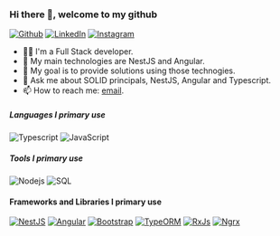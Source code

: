 ### Hi there 👋, welcome to my github 

[![Github][github-shield]][author-github]
[![LinkedIn][linkedin-shield]][author-linkedin]
[![Instagram][instagram-shield]][author-instagram]

- 🧑‍💻 I'm a Full Stack developer.
- 👯 My main technologies are NestJS and Angular.
- 💪 My goal is to provide solutions using those technogies.
- 💬 Ask me about SOLID principals, NestJS, Angular and Typescript.
- 📫 How to reach me: [email](mailto:mohamed.birali@outlook.com).

##### Languages I primary use

![Typescript](https://img.shields.io/badge/-Typescript-000000?style=flat&logo=Typescript&logoColor=6f97cc)
![JavaScript](https://img.shields.io/badge/-Javascript-000000?style=flat&logo=JavaScript)

##### Tools I primary use
![Nodejs](https://img.shields.io/badge/-Node.js-000000?style=flat&logo=node.js)
![SQL](https://img.shields.io/badge/-SQL-000000?style=flat&logo=mysql&logoColor=fffff)

#### Frameworks and Libraries I primary use

[![NestJS](https://img.shields.io/badge/-Nest-000000?style=flat&logo=NestJS&logoColor=ed1543)](https://nestjs.com/)
[![Angular](https://img.shields.io/badge/-Angular-000000?style=flat&logo=Angular&logoColor=dd0132)](https://angular.io/)
[![Bootstrap](https://img.shields.io/badge/-Bootstrap-000000?style=flat&logo=Bootstrap)](https://getbootstrap.com/)
[![TypeORM](https://img.shields.io/badge/-TypeORM-000000?style=flat&logo=#)](https://typeorm.io/#/)
[![RxJs](https://img.shields.io/badge/-RxJs-000000?style=flat&logo=rxjs)](https://typeorm.io/#/)
[![Ngrx](https://img.shields.io/badge/-Ngrx-000000?style=flat&logo=ReactiveX&logoColor=ba2bd3)](https://ngrx.io/)

[github-shield]: https://img.shields.io/badge/GitHub-100000?style=for-the-badge&logo=github&logoColor=white
[linkedin-shield]: https://img.shields.io/badge/LinkedIn-0077B5?style=for-the-badge&logo=linkedin&logoColor=white
[instagram-shield]: https://img.shields.io/badge/Instagram-E4405F?style=for-the-badge&logo=instagram&logoColor=white

[author-linkedin]: https://www.linkedin.com/in/mohamed-birali/
[author-instagram]: https://www.instagram.com/mohamed_birali/
[author-github]: https://github.com/mohamedpierre
